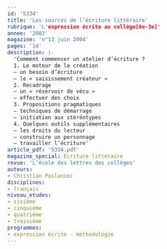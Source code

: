 ```yaml
---
id: '5334'
title: 'Les sources de l’écriture littéraire'
rubrique: 'L'expression écrite au collège[6e-3e]'
annee: '2003'
magazine: 'n°13 juin 2004'
pages: '14'
description: |-
  'Comment commencer un atelier d’écriture ?
  1. Le moteur de la création
  – un besoin d’écriture
  – le « saisissement créateur »
  2. Recadrage
  – un « réservoir de vécu »
  – effectuer des choix
  3. Propositions pragmatiques
  – techniques de démarrage
  – initiation aux stéréotypes
  4. Quelques outils supplémentaires
  – les droits du lecteur
  – construire un personnage
  – travailler l’écriture'
article_pdf: '5334.pdf'
magazine_special: Écriture littéraire
revue: 'L’école des lettres des collèges'
auteurs:
- Christian Poslaniec
disciplines:
- français
niveau_etudes:
- sixième
- cinquième
- quatrième
- troisième
programmes:
- expression écrite - méthodologie
---
```

